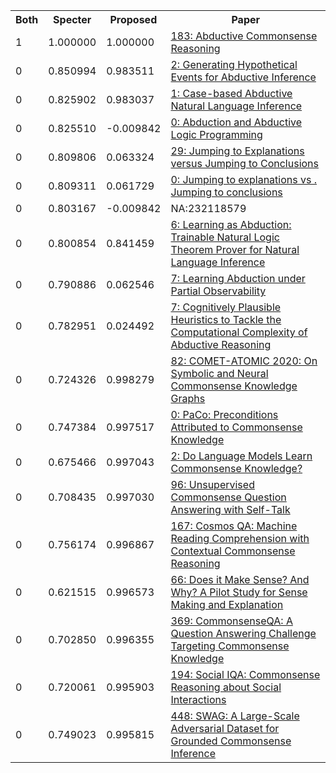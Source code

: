 <html><table><tr>
<th>Both</th>
<th>Specter</th>
<th>Proposed</th>
<th>Paper</th>
</tr>
<tr>
<td>1</td>
<td>1.000000</td>
<td>1.000000</td>
<td><a href="https://www.semanticscholar.org/paper/a550f576ff20b8cce98f3ddad0043d3783fbc9b4">183: Abductive Commonsense Reasoning</a></td>
</tr>
<tr>
<td>0</td>
<td>0.850994</td>
<td>0.983511</td>
<td><a href="https://www.semanticscholar.org/paper/c11618293ebc4215b489d1353685cbfbc9871be3">2: Generating Hypothetical Events for Abductive Inference</a></td>
</tr>
<tr>
<td>0</td>
<td>0.825902</td>
<td>0.983037</td>
<td><a href="https://www.semanticscholar.org/paper/6081c7d2fa489bc27d61634a78e9d1fec6b76d32">1: Case-based Abductive Natural Language Inference</a></td>
</tr>
<tr>
<td>0</td>
<td>0.825510</td>
<td>-0.009842</td>
<td><a href="https://www.semanticscholar.org/paper/e99f28c942776f212d096e65313adb8953805e90">0: Abduction and Abductive Logic Programming</a></td>
</tr>
<tr>
<td>0</td>
<td>0.809806</td>
<td>0.063324</td>
<td><a href="https://www.semanticscholar.org/paper/62bf61fdb149a48b37eee9242603dbbd545e8b96">29: Jumping to Explanations versus Jumping to Conclusions</a></td>
</tr>
<tr>
<td>0</td>
<td>0.809311</td>
<td>0.061729</td>
<td><a href="https://www.semanticscholar.org/paper/6bf6a96f81e6b1d6ee47552c8eb4b1cd1008ef53">0: Jumping to explanations vs . Jumping to conclusions</a></td>
</tr>
<tr>
<td>0</td>
<td>0.803167</td>
<td>-0.009842</td>
<td>NA:232118579</td>
</tr>
<tr>
<td>0</td>
<td>0.800854</td>
<td>0.841459</td>
<td><a href="https://www.semanticscholar.org/paper/86f7fa172ad865077a3f019d08481ae470ae4e45">6: Learning as Abduction: Trainable Natural Logic Theorem Prover for Natural Language Inference</a></td>
</tr>
<tr>
<td>0</td>
<td>0.790886</td>
<td>0.062546</td>
<td><a href="https://www.semanticscholar.org/paper/6900fe9617ba795b6fd60f1669180c49da40dd65">7: Learning Abduction under Partial Observability</a></td>
</tr>
<tr>
<td>0</td>
<td>0.782951</td>
<td>0.024492</td>
<td><a href="https://www.semanticscholar.org/paper/bc5e7616d2955dd1dee55880b4fb700d461d7fd7">7: Cognitively Plausible Heuristics to Tackle the Computational Complexity of Abductive Reasoning</a></td>
</tr>
<tr>
<td>0</td>
<td>0.724326</td>
<td>0.998279</td>
<td><a href="https://www.semanticscholar.org/paper/f8a22859230e0ccafefc020dccc66b5a646fe0ac">82: COMET-ATOMIC 2020: On Symbolic and Neural Commonsense Knowledge Graphs</a></td>
</tr>
<tr>
<td>0</td>
<td>0.747384</td>
<td>0.997517</td>
<td><a href="https://www.semanticscholar.org/paper/3ae743e91f86b5170c2d252fa810c14fd9b70115">0: PaCo: Preconditions Attributed to Commonsense Knowledge</a></td>
</tr>
<tr>
<td>0</td>
<td>0.675466</td>
<td>0.997043</td>
<td><a href="https://www.semanticscholar.org/paper/6b86a91737809b869ae7bf3d34c231b697728825">2: Do Language Models Learn Commonsense Knowledge?</a></td>
</tr>
<tr>
<td>0</td>
<td>0.708435</td>
<td>0.997030</td>
<td><a href="https://www.semanticscholar.org/paper/9808d59113029d96f48a0376b1578dbab5427bb4">96: Unsupervised Commonsense Question Answering with Self-Talk</a></td>
</tr>
<tr>
<td>0</td>
<td>0.756174</td>
<td>0.996867</td>
<td><a href="https://www.semanticscholar.org/paper/66117f82def0c69a3b9cc77eb3e2694b0245ca86">167: Cosmos QA: Machine Reading Comprehension with Contextual Commonsense Reasoning</a></td>
</tr>
<tr>
<td>0</td>
<td>0.621515</td>
<td>0.996573</td>
<td><a href="https://www.semanticscholar.org/paper/e5a400f9663b3d1f6784cd078f5a471e4f17535b">66: Does it Make Sense? And Why? A Pilot Study for Sense Making and Explanation</a></td>
</tr>
<tr>
<td>0</td>
<td>0.702850</td>
<td>0.996355</td>
<td><a href="https://www.semanticscholar.org/paper/c21a4d70d83e0f6eb2a9e1c41d034842dd561e47">369: CommonsenseQA: A Question Answering Challenge Targeting Commonsense Knowledge</a></td>
</tr>
<tr>
<td>0</td>
<td>0.720061</td>
<td>0.995903</td>
<td><a href="https://www.semanticscholar.org/paper/421cb75cc91e8e5683d41ee6a918121aedf6d24d">194: Social IQA: Commonsense Reasoning about Social Interactions</a></td>
</tr>
<tr>
<td>0</td>
<td>0.749023</td>
<td>0.995815</td>
<td><a href="https://www.semanticscholar.org/paper/af5c4b80fbf847f69a202ba5a780a3dd18c1a027">448: SWAG: A Large-Scale Adversarial Dataset for Grounded Commonsense Inference</a></td>
</tr>
</table></html>
